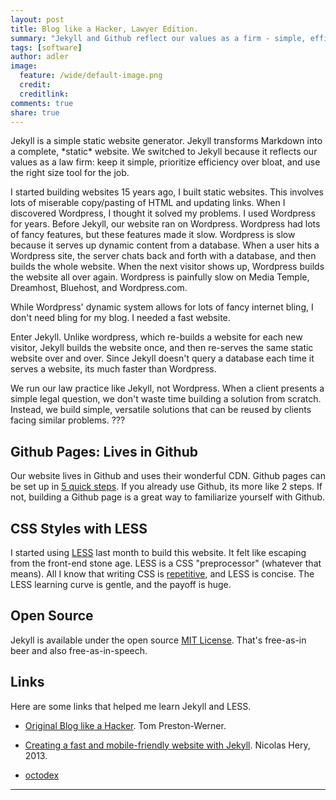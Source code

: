 ```yaml
---
layout: post
title: Blog like a Hacker, Lawyer Edition.
summary: "Jekyll and Github reflect our values as a firm - simple, efficient & open source solutions."
tags: [software]
author: adler
image:
  feature: /wide/default-image.png
  credit:
  creditlink:
comments: true
share: true
---
```



<p class="big-text">Jekyll is a simple static website generator. Jekyll transforms Markdown into a complete, *static* website.  We switched to Jekyll because it reflects our values as a law firm: keep it simple, prioritize efficiency over bloat, and use the right size tool for the job.</p> 

I started building websites 15 years ago, I built static websites. This involves lots of miserable copy/pasting of HTML and updating links. When I discovered Wordpress, I thought it solved my problems. I used Wordpress for years. Before Jekyll, our website ran on Wordpress. Wordpress had lots of fancy features, but these features made it slow. Wordpress is slow because it serves up dynamic content from a database. When a user hits a Wordpress site, the server chats back and forth with a database, and then builds the whole website. When the next visitor shows up, Wordpress builds the website all over again. Wordpress is painfully slow on Media Temple, Dreamhost, Bluehost, and Wordpress.com.

While Wordpress' dynamic system allows for lots of fancy internet bling, I don't need bling for my blog. I needed a fast website. 

Enter Jekyll. Unlike wordpress, which re-builds a website for each new visitor, Jekyll builds the website once, and then re-serves the same static website over and over. Since Jekyll doesn't query a database each time it serves a website, its much faster than Wordpress. 

We run our law practice like Jekyll, not Wordpress. When a client presents a simple legal question, we don't waste time building a solution from scratch. Instead, we build simple, versatile solutions that can be reused by clients facing similar problems. ???


## Github Pages: Lives in Github

Our website lives in Github and uses their wonderful CDN. Github pages can be set up in [5 quick steps](https://pages.github.com/). If you already use Github, its more like 2 steps. If not, building a Github page is a great way to familiarize yourself with Github.  



## CSS Styles with LESS

I started using [LESS](http://lesscss.org/) last month to build this website. It felt like escaping from the front-end stone age. LESS is a CSS "preprocessor" (whatever that means). All I know that writing CSS is [repetitive](http://en.wikipedia.org/wiki/Don't_repeat_yourself), and LESS is concise. The LESS learning curve is gentle, and the payoff is huge. 

## Open Source

Jekyll is available under the open source [MIT License](https://github.com/jekyll/jekyll/blob/master/LICENSE). That's free-as-in beer and also free-as-in-speech. 

## Links

Here are some links that helped me learn Jekyll and LESS. 

* [Original Blog like a Hacker](http://tom.preston-werner.com/2008/11/17/blogging-like-a-hacker.html). Tom Preston-Werner. 

* [Creating a fast and mobile-friendly website with Jekyll](http://nicolashery.com/fast-mobile-friendly-website-with-jekyll/). Nicolas Hery, 2013. 

* [octodex](https://octodex.github.com/)

- - - 
